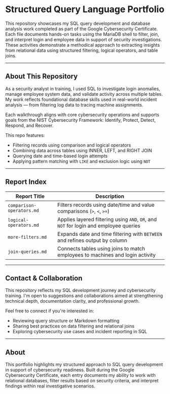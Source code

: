 # Structured Query Language Portfolio

This repository showcases my SQL query development and database analysis work completed as part of the Google Cybersecurity Certificate. Each file documents hands-on tasks using the MariaDB shell to filter, join, and interpret login and employee data in support of security investigations. These activities demonstrate a methodical approach to extracting insights from relational data using structured filtering, logical operators, and table joins.

---

## About This Repository

As a security analyst in training, I used SQL to investigate login anomalies, manage employee system data, and validate activity across multiple tables. My work reflects foundational database skills used in real-world incident analysis — from filtering log data to tracing machine assignments.

Each walkthrough aligns with core cybersecurity operations and supports goals from the NIST Cybersecurity Framework: Identify, Protect, Detect, Respond, and Recover.

This repo features:

- Filtering records using comparison and logical operators  
- Combining data across tables using INNER, LEFT, and RIGHT JOIN  
- Querying date and time-based login attempts  
- Applying pattern matching with `LIKE` and exclusion logic using `NOT`  

---

## Report Index

| Report Title             | Description                                                                 |
|--------------------------|-----------------------------------------------------------------------------|
| `comparison-operators.md` | Filters records using date/time and value comparisons (`>`, `<`, `>=`)       |
| `logical-operators.md`    | Applies layered filtering using `AND`, `OR`, and `NOT` for login and employee queries |
| `more-filters.md`         | Expands date and time filtering with `BETWEEN` and refines output by column |
| `join-queries.md`         | Connects tables using joins to match employees to machines and login activity |

---

## Contact & Collaboration

This repository reflects my SQL development journey and cybersecurity training. I'm open to suggestions and collaborations aimed at strengthening technical depth, documentation clarity, and professional growth.

Feel free to connect if you're interested in:

- Reviewing query structure or Markdown formatting  
- Sharing best practices on data filtering and relational joins  
- Exploring cybersecurity use cases and incident reporting in SQL

---

## About

This portfolio highlights my structured approach to SQL query development in support of cybersecurity readiness. Built during the Google Cybersecurity Certificate, each entry documents my ability to work with relational databases, filter results based on security criteria, and interpret findings within real investigative scenarios.
